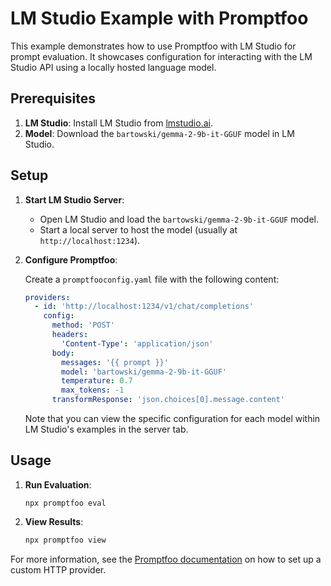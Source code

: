 # LM Studio Example with Promptfoo

This example demonstrates how to use Promptfoo with LM Studio for prompt evaluation. It showcases configuration for interacting with the LM Studio API using a locally hosted language model.

## Prerequisites

1. **LM Studio**: Install LM Studio from [lmstudio.ai](https://lmstudio.ai/).
2. **Model**: Download the `bartowski/gemma-2-9b-it-GGUF` model in LM Studio.

## Setup

1. **Start LM Studio Server**:

   - Open LM Studio and load the `bartowski/gemma-2-9b-it-GGUF` model.
   - Start a local server to host the model (usually at `http://localhost:1234`).

2. **Configure Promptfoo**:

   Create a `promptfooconfig.yaml` file with the following content:

   ```yaml
   providers:
     - id: 'http://localhost:1234/v1/chat/completions'
       config:
         method: 'POST'
         headers:
           'Content-Type': 'application/json'
         body:
           messages: '{{ prompt }}'
           model: 'bartowski/gemma-2-9b-it-GGUF'
           temperature: 0.7
           max_tokens: -1
         transformResponse: 'json.choices[0].message.content'
   ```

   Note that you can view the specific configuration for each model within LM Studio's examples in the server tab.

## Usage

1. **Run Evaluation**:

   ```
   npx promptfoo eval
   ```

2. **View Results**:

   ```sh
   npx promptfoo view
   ```

For more information, see the [Promptfoo documentation](https://www.promptfoo.dev/docs/providers/http) on how to set up a custom HTTP provider.
